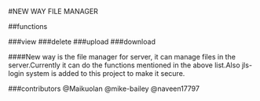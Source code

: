 #NEW WAY FILE MANAGER

##functions

###view
###delete
###upload
###download

####New way is the file manager for server, it can manage files in the server.Currently it can do the functions mentioned in the above list.Also jls-login system is added to this project to make it secure.

###contributors
@Maikuolan
@mike-bailey
@naveen17797
